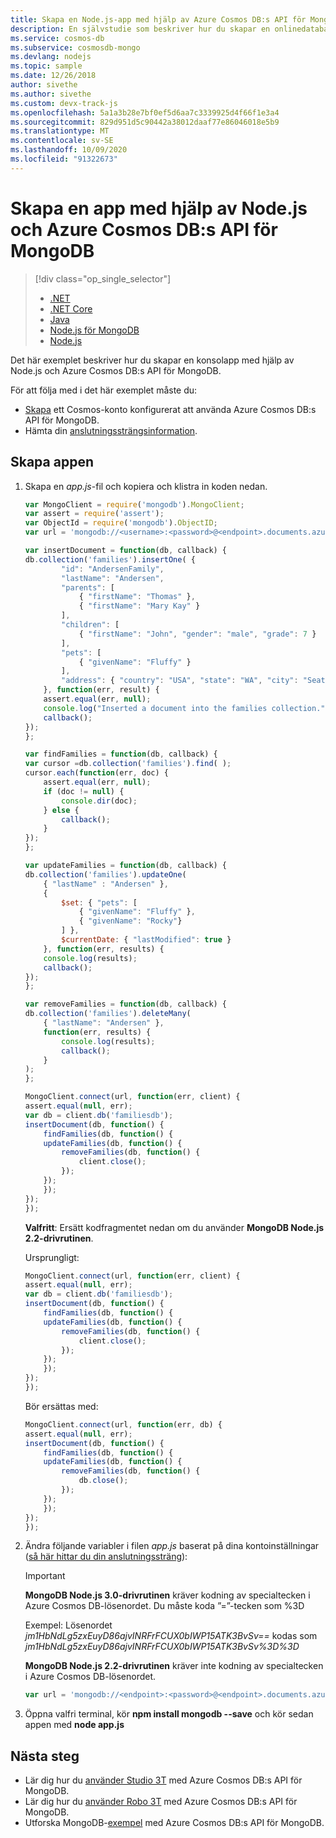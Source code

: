 ```yaml
---
title: Skapa en Node.js-app med hjälp av Azure Cosmos DB:s API för MongoDB
description: En självstudie som beskriver hur du skapar en onlinedatabas med hjälp av API:et för MongoDB i Azure Cosmos DB.
ms.service: cosmos-db
ms.subservice: cosmosdb-mongo
ms.devlang: nodejs
ms.topic: sample
ms.date: 12/26/2018
author: sivethe
ms.author: sivethe
ms.custom: devx-track-js
ms.openlocfilehash: 5a1a3b28e7bf0ef5d6aa7c3339925d4f66f1e3a4
ms.sourcegitcommit: 829d951d5c90442a38012daaf77e86046018e5b9
ms.translationtype: MT
ms.contentlocale: sv-SE
ms.lasthandoff: 10/09/2020
ms.locfileid: "91322673"
---
```

# <a name="build-an-app-using-nodejs-and-azure-cosmos-dbs-api-for-mongodb"></a>Skapa en app med hjälp av Node.js och Azure Cosmos DB:s API för MongoDB 
> [!div class="op_single_selector"]
> * [.NET](sql-api-get-started.md)
> * [.NET Core](sql-api-dotnetcore-get-started.md)
> * [Java](sql-api-java-get-started.md)
> * [Node.js för MongoDB](mongodb-samples.md)
> * [Node.js](sql-api-nodejs-get-started.md)
>

Det här exemplet beskriver hur du skapar en konsolapp med hjälp av Node.js och Azure Cosmos DB:s API för MongoDB.

För att följa med i det här exemplet måste du:

* [Skapa](create-mongodb-dotnet.md#create-account) ett Cosmos-konto konfigurerat att använda Azure Cosmos DB:s API för MongoDB.
* Hämta din [anslutningssträngsinformation](connect-mongodb-account.md).

## <a name="create-the-app"></a>Skapa appen

1. Skapa en *app.js*-fil och kopiera och klistra in koden nedan.

    ```javascript
    var MongoClient = require('mongodb').MongoClient;
    var assert = require('assert');
    var ObjectId = require('mongodb').ObjectID;
    var url = 'mongodb://<username>:<password>@<endpoint>.documents.azure.com:10255/?ssl=true';

    var insertDocument = function(db, callback) {
    db.collection('families').insertOne( {
            "id": "AndersenFamily",
            "lastName": "Andersen",
            "parents": [
                { "firstName": "Thomas" },
                { "firstName": "Mary Kay" }
            ],
            "children": [
                { "firstName": "John", "gender": "male", "grade": 7 }
            ],
            "pets": [
                { "givenName": "Fluffy" }
            ],
            "address": { "country": "USA", "state": "WA", "city": "Seattle" }
        }, function(err, result) {
        assert.equal(err, null);
        console.log("Inserted a document into the families collection.");
        callback();
    });
    };
    
    var findFamilies = function(db, callback) {
    var cursor =db.collection('families').find( );
    cursor.each(function(err, doc) {
        assert.equal(err, null);
        if (doc != null) {
            console.dir(doc);
        } else {
            callback();
        }
    });
    };
    
    var updateFamilies = function(db, callback) {
    db.collection('families').updateOne(
        { "lastName" : "Andersen" },
        {
            $set: { "pets": [
                { "givenName": "Fluffy" },
                { "givenName": "Rocky"}
            ] },
            $currentDate: { "lastModified": true }
        }, function(err, results) {
        console.log(results);
        callback();
    });
    };
    
    var removeFamilies = function(db, callback) {
    db.collection('families').deleteMany(
        { "lastName": "Andersen" },
        function(err, results) {
            console.log(results);
            callback();
        }
    );
    };
    
    MongoClient.connect(url, function(err, client) {
    assert.equal(null, err);
    var db = client.db('familiesdb');
    insertDocument(db, function() {
        findFamilies(db, function() {
        updateFamilies(db, function() {
            removeFamilies(db, function() {
                client.close();
            });
        });
        });
    });
    });
    ```
    
    **Valfritt**: Ersätt kodfragmentet nedan om du använder **MongoDB Node.js 2.2-drivrutinen**.

    Ursprungligt:

    ```javascript
    MongoClient.connect(url, function(err, client) {
    assert.equal(null, err);
    var db = client.db('familiesdb');
    insertDocument(db, function() {
        findFamilies(db, function() {
        updateFamilies(db, function() {
            removeFamilies(db, function() {
                client.close();
            });
        });
        });
    });
    });
    ```
    
    Bör ersättas med:

    ```javascript
    MongoClient.connect(url, function(err, db) {
    assert.equal(null, err);
    insertDocument(db, function() {
        findFamilies(db, function() {
        updateFamilies(db, function() {
            removeFamilies(db, function() {
                db.close();
            });
        });
        });
    });
    });
    ```
    
2. Ändra följande variabler i filen *app.js* baserat på dina kontoinställningar ([så här hittar du din anslutningssträng](connect-mongodb-account.md)):

    > [!IMPORTANT]
    > **MongoDB Node.js 3.0-drivrutinen** kräver kodning av specialtecken i Azure Cosmos DB-lösenordet. Du måste koda ”=”-tecken som %3D
    >
    > Exempel: Lösenordet *jm1HbNdLg5zxEuyD86ajvINRFrFCUX0bIWP15ATK3BvSv==* kodas som *jm1HbNdLg5zxEuyD86ajvINRFrFCUX0bIWP15ATK3BvSv%3D%3D*
    >
    > **MongoDB Node.js 2.2-drivrutinen** kräver inte kodning av specialtecken i Azure Cosmos DB-lösenordet.
    >
    >
   
    ```javascript
    var url = 'mongodb://<endpoint>:<password>@<endpoint>.documents.azure.com:10255/?ssl=true';
    ```
     
3. Öppna valfri terminal, kör **npm install mongodb --save** och kör sedan appen med **node app.js**

## <a name="next-steps"></a>Nästa steg

- Lär dig hur du [använder Studio 3T](mongodb-mongochef.md) med Azure Cosmos DB:s API för MongoDB.
- Lär dig hur du [använder Robo 3T](mongodb-robomongo.md) med Azure Cosmos DB:s API för MongoDB.
- Utforska MongoDB-[exempel](mongodb-samples.md) med Azure Cosmos DB:s API för MongoDB.
